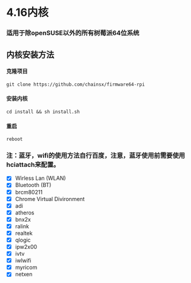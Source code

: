 # 4.16内核
### 适用于除openSUSE以外的所有树莓派64位系统

## 内核安装方法

#### 克隆项目
`git clone https://github.com/chainsx/firmware64-rpi`
#### 安装内核
`cd install && sh install.sh`
#### 重启
`reboot`

### 注：蓝牙，wifi的使用方法自行百度，注意，蓝牙使用前需要使用hciattach来配置。

- [X] Wirless Lan (WLAN)
- [X] Bluetooth (BT)
- [X] brcm80211
- [X] Chrome Virtual Divironment
- [X] adi
- [X] atheros
- [X] bnx2x
- [X] ralink
- [X] realtek
- [X] qlogic
- [X] ipw2x00
- [X] ivtv
- [X] iwlwifi
- [X] myricom
- [X] netxen
